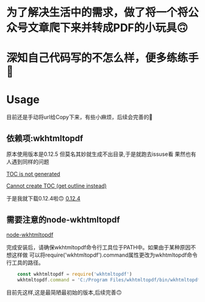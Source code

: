 # 为了解决生活中的需求，做了将一个将公众号文章爬下来并转成PDF的小玩具🙃

# 深知自己代码写的不怎么样，便多练练手💩

# Usage
目前还是手动将url给Copy下来，有些小麻烦，后续会完善的🐷

## 依赖项:wkhtmltopdf
原本使用版本是0.12.5
但莫名其妙就生成不出目录,于是就跑去issuse看
果然也有人遇到同样的问题

[TOC is not generated](https://github.com/wkhtmltopdf/wkhtmltopdf/issues/3953)

[Cannot create TOC (get outline instead)](https://github.com/wkhtmltopdf/wkhtmltopdf/issues/3995)

于是我就下载0.12.4啦🙃
[0.12.4](https://github.com/wkhtmltopdf/wkhtmltopdf/releases/tag/0.12.4)

## 需要注意的node-wkhtmltopdf
[node-wkhtmltopdf](https://github.com/devongovett/node-wkhtmltopdf/blob/master/README.md)

完成安装后，请确保wkhtmltopdf命令行工具位于PATH中。如果由于某种原因不想这样做
可以将require('wkhtmltopdf').command属性更改为wkhtmltopdf命令行工具的路径。
``` js
    const wkhtmltopdf = require('wkhtmltopdf')
    wkhtmltopdf.command = 'C:/Program Files/wkhtmltopdf/bin/wkhtmltopdf.exe';
```

目前先这样,这是最简陋最初始的版本,后续完善🙃
